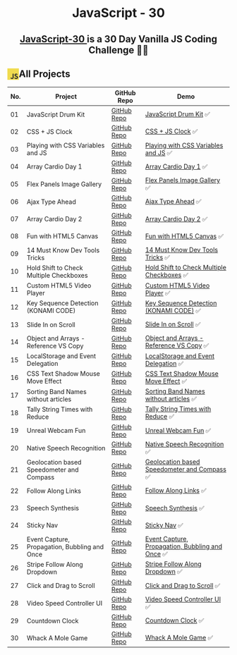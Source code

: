 <h1 align=center> JavaScript - 30 </h1>
<h2 align=center> <a href="https://javascript30.com/"> JavaScript-30 </a> is a 30 Day Vanilla JS Coding Challenge 👨‍💻 </h2>

## All Projects <img align="left" alt="JavaScript" width="26px" src="https://raw.githubusercontent.com/github/explore/80688e429a7d4ef2fca1e82350fe8e3517d3494d/topics/javascript/javascript.png" /> 

No. | Project        | GitHub Repo            | Demo
--|-----------|------------------------|---
01| JavaScript Drum Kit | [GitHub Repo](https://github.com/cenacrharsh/JS-30-Day-1) | [JavaScript Drum Kit](https://cenacrharsh.github.io/JS-30-Day-1/) ✅
02| CSS + JS Clock | [GitHub Repo](https://github.com/cenacrharsh/JS-30-Day-2) | [CSS + JS Clock](https://cenacrharsh.github.io/JS-30-DAY-2/) ✅
03| Playing with CSS Variables and JS | [GitHub Repo](https://github.com/cenacrharsh/JS-30-Day-3) | [Playing with CSS Variables and JS](https://cenacrharsh.github.io/JS-30-DAY-3/) ✅
04| Array Cardio Day 1 | [GitHub Repo](https://github.com/cenacrharsh/JS-30-Day-4) | [Array Cardio Day 1](https://cenacrharsh.github.io/JS-30-DAY-4/) ✅
05| Flex Panels Image Gallery | [GitHub Repo](https://github.com/cenacrharsh/JS-30-Day-5) | [Flex Panels Image Gallery](https://cenacrharsh.github.io/JS-30-DAY-5/) ✅
06| Ajax Type Ahead | [GitHub Repo](https://github.com/cenacrharsh/JS-30-Day-6) | [Ajax Type Ahead](https://cenacrharsh.github.io/JS-30-DAY-6/) ✅
07| Array Cardio Day 2 | [GitHub Repo](https://github.com/cenacrharsh/JS-30-Day-7) | [Array Cardio Day 2](https://cenacrharsh.github.io/JS-30-DAY-7/) ✅
08| Fun with HTML5 Canvas | [GitHub Repo](https://github.com/cenacrharsh/JS-30-Day-8) | [Fun with HTML5 Canvas](https://cenacrharsh.github.io/JS-30-DAY-8/) ✅
09| 14 Must Know Dev Tools Tricks | [GitHub Repo](https://github.com/cenacrharsh/JS-30-Day-9) | [14 Must Know Dev Tools Tricks](https://cenacrharsh.github.io/JS-30-DAY-9/) ✅
10| Hold Shift to Check Multiple Checkboxes | [GitHub Repo](https://github.com/cenacrharsh/JS-30-Day-10) | [Hold Shift to Check Multiple Checkboxes](https://cenacrharsh.github.io/JS-30-DAY-10/) ✅
11| Custom HTML5 Video Player | [GitHub Repo](https://github.com/cenacrharsh/JS-30-Day-11) | [Custom HTML5 Video Player](https://cenacrharsh.github.io/JS-30-DAY-12/) ✅
12| Key Sequence Detection (KONAMI CODE) | [GitHub Repo](https://github.com/cenacrharsh/JS-30-Day-12) | [Key Sequence Detection (KONAMI CODE)](https://cenacrharsh.github.io/JS-30-DAY-12/) ✅
13| Slide In on Scroll | [GitHub Repo](https://github.com/cenacrharsh/JS-30-Day-13) | [Slide In on Scroll](https://cenacrharsh.github.io/JS-30-DAY-13/) ✅
14| Object and Arrays - Reference VS Copy | [GitHub Repo](https://github.com/cenacrharsh/JS-30-Day-14) | [Object and Arrays - Reference VS Copy](https://cenacrharsh.github.io/JS-30-DAY-14/) ✅
15| LocalStorage and Event Delegation | [GitHub Repo](https://github.com/cenacrharsh/JS-30-Day-15) | [LocalStorage and Event Delegation](https://cenacrharsh.github.io/JS-30-DAY-15/) ✅
16| CSS Text Shadow Mouse Move Effect | [GitHub Repo](https://github.com/cenacrharsh/JS-30-Day-16) | [CSS Text Shadow Mouse Move Effect](https://cenacrharsh.github.io/JS-30-DAY-16/) ✅
17| Sorting Band Names without articles | [GitHub Repo](https://github.com/cenacrharsh/JS-30-Day-17) | [Sorting Band Names without articles](https://cenacrharsh.github.io/JS-30-DAY-17/) ✅
18| Tally String Times with Reduce | [GitHub Repo](https://github.com/cenacrharsh/JS-30-Day-18) | [Tally String Times with Reduce](https://cenacrharsh.github.io/JS-30-DAY-18/) ✅
19| Unreal Webcam Fun | [GitHub Repo](https://github.com/cenacrharsh/JS-30-Day-19) | [Unreal Webcam Fun](https://cenacrharsh.github.io/JS-30-DAY-19/) ✅
20| Native Speech Recognition | [GitHub Repo](https://github.com/cenacrharsh/JS-30-Day-20) | [Native Speech Recognition](https://cenacrharsh.github.io/JS-30-DAY-20/) ✅
21| Geolocation based Speedometer and Compass | [GitHub Repo](https://github.com/cenacrharsh/JS-30-Day-21) | [Geolocation based Speedometer and Compass](https://cenacrharsh.github.io/JS-30-DAY-21/) ✅
22| Follow Along Links | [GitHub Repo](https://github.com/cenacrharsh/JS-30-Day-22) | [Follow Along Links](https://cenacrharsh.github.io/JS-30-DAY-22/) ✅
23| Speech Synthesis | [GitHub Repo](https://github.com/cenacrharsh/JS-30-Day-23) | [Speech Synthesis](https://cenacrharsh.github.io/JS-30-DAY-23/) ✅
24| Sticky Nav | [GitHub Repo](https://github.com/cenacrharsh/JS-30-Day-24) | [Sticky Nav](https://cenacrharsh.github.io/JS-30-DAY-24/) ✅
25| Event Capture, Propagation, Bubbling and Once | [GitHub Repo](https://github.com/cenacrharsh/JS-30-Day-25) | [Event Capture, Propagation, Bubbling and Once](https://cenacrharsh.github.io/JS-30-DAY-25/) ✅
26| Stripe Follow Along Dropdown | [GitHub Repo](https://github.com/cenacrharsh/JS-30-Day-26) | [Stripe Follow Along Dropdown](https://cenacrharsh.github.io/JS-30-DAY-26/) ✅
27| Click and Drag to Scroll | [GitHub Repo](https://github.com/cenacrharsh/JS-30-Day-27) | [Click and Drag to Scroll](https://cenacrharsh.github.io/JS-30-DAY-27/) ✅
28| Video Speed Controller UI | [GitHub Repo](https://github.com/cenacrharsh/JS-30-Day-28) | [Video Speed Controller UI](https://cenacrharsh.github.io/JS-30-DAY-28/) ✅
29| Countdown Clock | [GitHub Repo](https://github.com/cenacrharsh/JS-30-Day-29) | [Countdown Clock](https://cenacrharsh.github.io/JS-30-DAY-29/) ✅
30| Whack A Mole Game | [GitHub Repo](https://github.com/cenacrharsh/JS-30-Day-30) | [Whack A Mole Game](https://cenacrharsh.github.io/JS-30-DAY-30/) ✅
